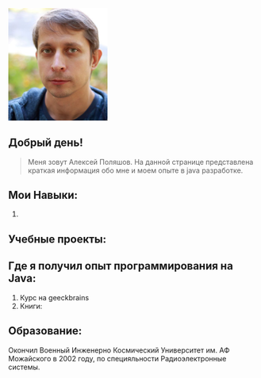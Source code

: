 <img src = "logo.jpg" width=200px>

## Добрый день!
>Меня зовут Алексей Поляшов.
>На данной странице представлена краткая информация обо мне и моем опыте в java разработке.

## Мои Навыки:
1. 


## Учебные проекты:


## Где я получил опыт программирования на Java:
1. Курс на geeckbrains
2. Книги: 


## Образование:
Окончил Военный Инженерно Космический Университет им. АФ Можайского в 2002 году, по специяльности Радиоэлектронные системы.



